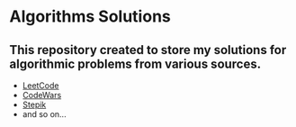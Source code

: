 # Algorithms Solutions
## This repository created to store my solutions for algorithmic problems from various sources.

- [LeetCode](https://leetcode.com/problemset/)
- [CodeWars](https://www.codewars.com/dashboard)
- [Stepik](https://stepik.org/users/116449847/profile)
- and so on...
